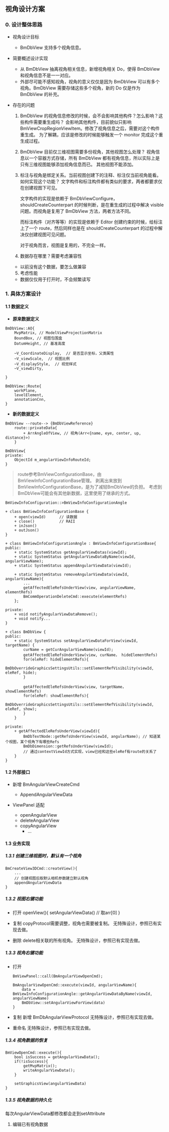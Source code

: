 ## 视角设计方案

### 0. 设计整体思路

- 视角设计目标

  - BmDbView 支持多个视角信息。

- 简要概述设计实现

  - 从 BmDbView 抽离视角相关信息，新增视角相关 Do，使得 BmDbView 和视角信息不是一一对应。
  - 外部尽可能不感知视角，视角的意义仅仅是因为 BmDbView 可以有多个视角。BmDbView 需要存储这些多个视角，新的 Do 仅是作为 BmDbView 的补充。

- 存在的问题

  1. BmDbView 的视角信息修改的时候，会不会影响其他构件？怎么影响？这些构件需要重生成吗？
     会影响其他构件，目前貌似只影响 BmViewCropRegionViewItem。修改了视角信息之后，需要对这个构件重生成。
     为了解耦，应该是修改的时候能够触发一个 monitor 完成这个重生成过程。

  2. BmDbView 目前仅三维视图需要多份视角，其他视图怎么处理？
     视角信息以一个容器方式存储，所有 BmDbView 都有视角信息，所以实际上是只有三维视图能够添加视角信息而已。
     其他视图不能添加。

  3. 标注与视角是绑定关系。当前视图创建下的注释、标注仅当前视角能看。如何实现这个功能？
     文字构件和标注构件都有类似的要求，两者都要求仅在创建视图下可见。

     文字构件的实现是依赖于 BmDbViewConfigure，shouldCreateCounterpart 的时候判断，是在重生成的过程中解决 visible 问题。而视角是复用了 BmDbView 方法，两者方法不同。

     而标注构件（对齐等等）的实现是依赖于 Editor 创建约束的时候，给标注上了一个 route，然后同样也是在 shouldCreateCounterpart 的过程中解决仅创建视图可见问题。

     对于视角而言，视图是复用的，不完全一样。

  4. 数据存在哪里？需要考虑兼容性
    * 以前没有这个数据，要怎么做兼容

  5. 考虑性能
    * 数据仅仅用于打开时，不会频繁读写

### 1. 具体方案设计

#### 1.1 数据定义

* **原来数据定义**
```
BmDbView::AO{
    MvpMatrix, // ModelViewProjectionMatrix
    BoundBox, // 视图包围盒
    DatumHeight, // 基准高度

    ~V_CoordinateDisplay,  // 是否显示坐标，父类属性
    ~V_viewScale,  // 视图比例
    ~V_displayStyle,  // 视觉样式
    ~V_viewDirty,

}

BmDbView::Route{
    workPlane,
    levelElement,
    annotationCnn,
}
```

* **新的数据定义**
```
BmDbView --route--> {BmDbViewReference}
    route::privateData{
        + ArrAngleOfView, // 视角(Arr<{name, eye, center, up, distance}>)
    }

BmDbView{
private:
    ObjectId m_angularViewInfoRouteId;
}

```

> route参考BmViewConfigurationBase，由BmViewInfoConfigurationBase管理。
> 剥离出来放到BmViewInfoConfigurationBase，是为了减轻BmDbView的负担。
> 考虑到BmDbView可能会有其他新数据，这里使用了继承的方式。

```
BmViewInfoConfiguration::>BmViewInfoConfigurationAngle

+ class BmViewInfoConfigurationBase {
    + open(viewId)      // 读数据
    + close()           // RAII
    + inJson()          
    + outJson()
}

+ class BmViewInfoConfigurationAngle : BmViewInfoConfigurationBase{
public:
    + static SystemStatus getAngularViewDatas(viewId);
    + static SystemStatus getAngularViewDataByName(viewId, angularViewName);
    + static SystemStatus appendAngularViewData(viewId);

    + static SystemStatus removeAngularViewData(viewId, angularViewName){
        ...
        getAffectedEleRefsUnderView(view, angularViewName, elementRefs)
        BmCommOperationDeleteCmd::execute(elementRefs)
    };

private:
    + void notifyAngularViewDataRemove();
    + void notify...
}
```

```
+ class BmDbView {
public:
    + static SystemStatus setAngularViewDataForView(viewId, targetName) {
        curName = getCurAngularViewName(viewId);
        getAffectedEleRefsUnderView(view, curName， hideElementRefs)
        for(eleRef: hideElementRefs){
            BmDbOverrideGraphicsSettingsUtils::setElementRefVisibility(viewId, eleRef, hide);
        }

        getAffectedEleRefsUnderView(view, targetName， showElementRefs)
        for(eleRef: showElementRefs){
            BmDbOverrideGraphicsSettingsUtils::setElementRefVisibility(viewId, eleRef, show);
        }
    }

private:
    + getAffectedEleRefsUnderView(viewId){
        BmDbTextNode::getRefsUnderView(viewId, angularName); // 知道某个视图，某个视角下有哪些Refs
        BmDbDimension::getRefsUnderView(viewId);
        // 通过contextViewId方式实现，view已经和这些eleRef有route的关系了
    }
}
```

#### 1.2 外部接口

- 新增 BmAngularViewCreateCmd
  - AppendAngularViewData
  
- ViewPanel 适配
  - openAngularView
  - deleteAngularView  
  - copyAngularView
    - ...

#### 1.3 业务实现

##### 1.3.1 创建三维视图时，默认有一个视角
```
BmCreateView3DCmd::createView(){
    ...
    // 创建视图后取默认相机参数建立默认视角
    appendAngularViewData
}
```

##### 1.3.2 视图右键功能
* 打开
    openView(){
        setAngularViewData() // 取arr[0]
    }

* 复制
    copyProtocol需要调整，视角也需要被复制。
    无特殊设计，参照已有实现去做。

* 删除
    delete相关联的所有视角。
    无特殊设计，参照已有实现去做。

##### 1.3.3 视角右键功能
* 打开
    ```
    BmViewPanel::call(BmAngularViewOpenCmd);

    BmAngularViewOpenCmd::execute(viewId, angularViewName){
        data = BmViewInfoConfigurationAngle::getAngularViewDataByName(viewId, angularViewName)
        BmDbView::setAngularViewForView(data)
    }
    ```

* 复制
    新增 BmDbAngularViewProtocol
    无特殊设计，参照已有实现去做。

* 重命名
    无特殊设计，参照已有实现去做。

##### 1.3.4 视角数据的恢复
```
BmViewOpenCmd::execute(){
    bool isSuccess = getAngularViewData();
    if(!isSuccess){
        getMvpMatrix();
        writeAngularViewData();
    }

    setGraphicsView(angularViewData)
}
```

##### 1.3.5 视角数据的持久化
每次AngularViewData都修改都会走到setAttribute



1. 编辑已有视角数据